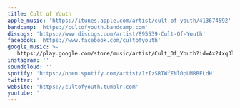```yaml
---
title: Cult of Youth
apple_music: 'https://itunes.apple.com/artist/cult-of-youth/413674592'
bandcamp: 'https://cultofyouth.bandcamp.com'
discogs: 'https://www.discogs.com/artist/895539-Cult-Of-Youth'
facebook: 'https://www.facebook.com/cultofyouth'
google_music: >-
   https://play.google.com/store/music/artist/Cult_Of_Youth?id=Ax24xq3lyblmyjlbeiw6owee45a
instagram: ''
soundcloud: ''
spotify: 'https://open.spotify.com/artist/1zIzSRTWfENl0pUMRBFLdH'
twitter: ''
website: 'https://cultofyouth.tumblr.com'
youtube: ''
---
```

